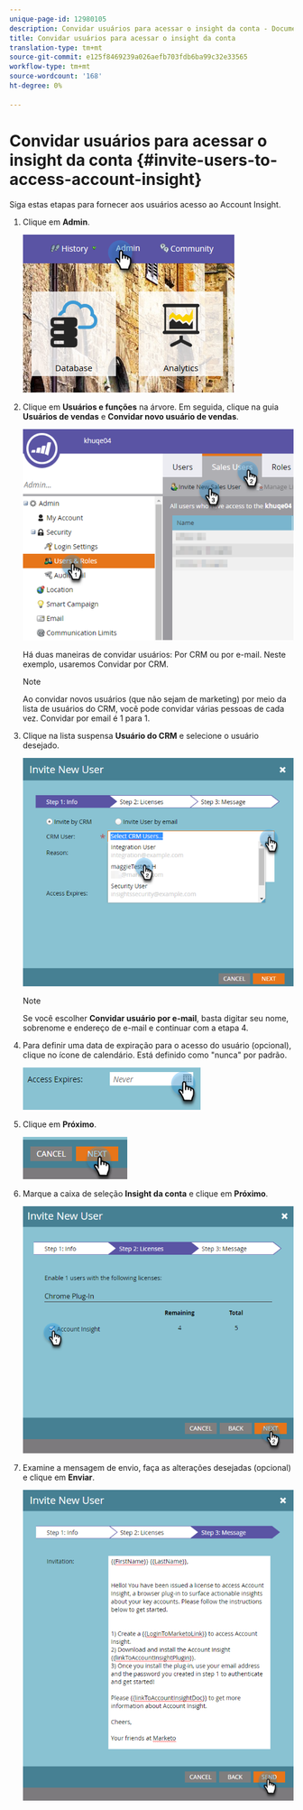 ```yaml
---
unique-page-id: 12980105
description: Convidar usuários para acessar o insight da conta - Documentos do Marketing - Documentação do produto
title: Convidar usuários para acessar o insight da conta
translation-type: tm+mt
source-git-commit: e125f8469239a026aefb703fdb6ba99c32e33565
workflow-type: tm+mt
source-wordcount: '168'
ht-degree: 0%

---
```



# Convidar usuários para acessar o insight da conta {#invite-users-to-access-account-insight}

Siga estas etapas para fornecer aos usuários acesso ao Account Insight.

1. Clique em **Admin**.

   ![](assets/admin-1.png)

1. Clique em **Usuários e funções** na árvore. Em seguida, clique na guia **Usuários de vendas** e **Convidar novo usuário de vendas**.

   ![](assets/two-6.png)

   Há duas maneiras de convidar usuários: Por CRM ou por e-mail. Neste exemplo, usaremos Convidar por CRM.

   >[!NOTE]
   >
   >Ao convidar novos usuários (que não sejam de marketing) por meio da lista de usuários do CRM, você pode convidar várias pessoas de cada vez. Convidar por email é 1 para 1.

1. Clique na lista suspensa **Usuário do CRM** e selecione o usuário desejado.

   ![](assets/three-5.png)

   >[!NOTE]
   >
   >Se você escolher **Convidar usuário por e-mail**, basta digitar seu nome, sobrenome e endereço de e-mail e continuar com a etapa 4.

1. Para definir uma data de expiração para o acesso do usuário (opcional), clique no ícone de calendário. Está definido como &quot;nunca&quot; por padrão.

   ![](assets/four-5.png)

1. Clique em **Próximo**.

   ![](assets/five-5.png)

1. Marque a caixa de seleção **Insight da conta** e clique em **Próximo**.

   ![](assets/six-3.png)

1. Examine a mensagem de envio, faça as alterações desejadas (opcional) e clique em **Enviar**.

   ![](assets/seven-2.png)
